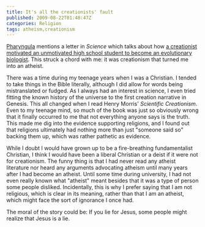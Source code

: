```yaml
---
title: It's all the creationists' fault
published: 2009-08-22T01:48:47Z
categories: Religion
tags: atheism,creationism
---
```


<a href="http://scienceblogs.com/pharyngula/">Pharyngula</a> mentions a letter in <cite>Science</cite> which talks about how <a href="http://scienceblogs.com/pharyngula/2009/08/nice_letter.php">a creationist motivated an unmotivated high school student to become an evolutionary biologist</a>.  This struck a chord with me: it was creationism that turned me into an atheist.

There was a time during my teenage years when I was a Christian.  I tended to take things in the Bible literally, although I did allow for words being mistranslated or fudged.  As I always had an interest in science, I even tried fitting the known history of the universe to the first creation narrative in Genesis.  This all changed when I read Henry Morris' <cite>Scientific Creationism</cite>.  Even to my teenage mind, so much of the book was just so obviously wrong that it finally occurred to me that not everything anyone says is the truth.  This made me dig into the evidence supporting religions, and I found out that religions ultimately had nothing more than just "someone said so" backing them up, which was rather pathetic as evidence.

While I doubt I would have grown up to be a fire-breathing fundamentalist Christian, I think I would have been a liberal Christian or a deist if it were not for creationism.  The funny thing is that I had never read any atheist literature nor heard any arguments advocating atheism until many years after I had become an atheist.  Until some time during university, I had not even really known what "atheist" meant besides that it was a type of person some people disliked.  Incidentally, this is why I prefer saying that I am not religious, which is clear in its meaning, rather than that I am an atheist, which might face the sort of ignorance I once had.

The moral of the story could be: If you lie for Jesus, some people might realize that Jesus is a lie.

